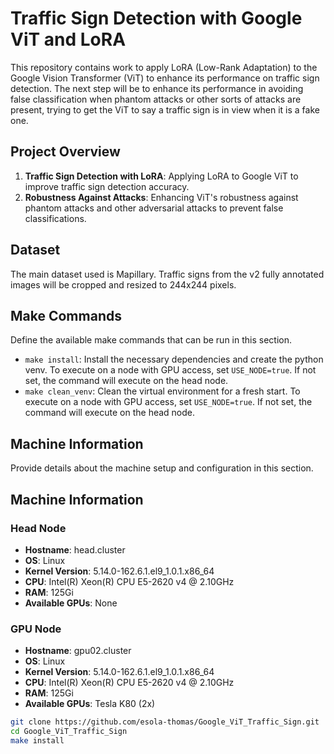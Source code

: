 # Traffic Sign Detection with Google ViT and LoRA

This repository contains work to apply LoRA (Low-Rank Adaptation) to the Google Vision Transformer (ViT) to enhance its performance on traffic sign detection. The next step will be to enhance its performance in avoiding false classification when phantom attacks or other sorts of attacks are present, trying to get the ViT to say a traffic sign is in view when it is a fake one.

## Project Overview

1. **Traffic Sign Detection with LoRA**: Applying LoRA to Google ViT to improve traffic sign detection accuracy.
2. **Robustness Against Attacks**: Enhancing ViT's robustness against phantom attacks and other adversarial attacks to prevent false classifications.

## Dataset

The main dataset used is Mapillary. Traffic signs from the v2 fully annotated images will be cropped and resized to 244x244 pixels.

## Make Commands
Define the available make commands that can be run in this section.

- `make install`: Install the necessary dependencies and create the python venv. To execute on a node with GPU access, set `USE_NODE=true`. If not set, the command will execute on the head node.
- `make clean_venv`: Clean the virtual environment for a fresh start. To execute on a node with GPU access, set `USE_NODE=true`. If not set, the command will execute on the head node.

## Machine Information
Provide details about the machine setup and configuration in this section.

## Machine Information

### Head Node
- **Hostname**: head.cluster
- **OS**: Linux
- **Kernel Version**: 5.14.0-162.6.1.el9_1.0.1.x86_64
- **CPU**: Intel(R) Xeon(R) CPU E5-2620 v4 @ 2.10GHz
- **RAM**: 125Gi
- **Available GPUs**: None

### GPU Node
- **Hostname**: gpu02.cluster
- **OS**: Linux
- **Kernel Version**: 5.14.0-162.6.1.el9_1.0.1.x86_64
- **CPU**: Intel(R) Xeon(R) CPU E5-2620 v4 @ 2.10GHz
- **RAM**: 125Gi
- **Available GPUs**: Tesla K80 (2x)

```sh
git clone https://github.com/esola-thomas/Google_ViT_Traffic_Sign.git
cd Google_ViT_Traffic_Sign
make install
```
